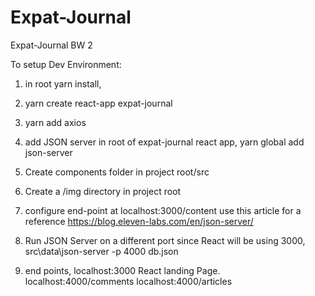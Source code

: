 # Expat-Journal
Expat-Journal BW 2

To setup Dev Environment:

1. in root yarn install, 

2. yarn create react-app expat-journal

3. yarn add axios

4. add JSON server 
 in root of expat-journal react app,  yarn global add json-server

5. Create components folder in project root/src

6. Create a /img directory in project root

7. configure end-point at localhost:3000/content 
use this article for a reference https://blog.eleven-labs.com/en/json-server/

8. Run JSON Server on a different port since React will be using 3000, src\data\json-server -p 4000 db.json

9. end points, localhost:3000 React landing Page. 
                localhost:4000/comments
                localhost:4000/articles
                
